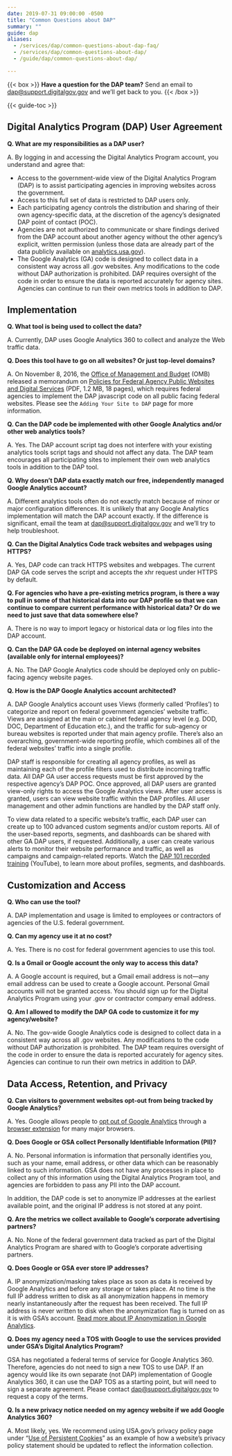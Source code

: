 ```yaml
---
date: 2019-07-31 09:00:00 -0500
title: "Common Questions about DAP"
summary: ""
guide: dap
aliases:
  - /services/dap/common-questions-about-dap-faq/
  - /services/dap/common-questions-about-dap/
  - /guide/dap/common-questions-about-dap/

---
```


{{< box >}}
**Have a question for the DAP team?** Send an email to [dap@support.digitalgov.gov](mailto:dap@support.digitalgov.gov) and we’ll get back to you.
{{< /box >}}

{{< guide-toc >}}

## Digital Analytics Program (DAP) User Agreement

**Q. What are my responsibilities as a DAP user?**

A. By logging in and accessing the Digital Analytics Program account, you understand and agree that: 

- Access to the government-wide view of the Digital Analytics Program (DAP) is to assist participating agencies in improving websites across the government.
- Access to this full set of data is restricted to DAP users only.
- Each participating agency controls the distribution and sharing of their own agency-specific data, at the discretion of the agency’s designated DAP point of contact (POC).
- Agencies are not authorized to communicate or share findings derived from the DAP account about another agency without the other agency’s explicit, written permission (unless those data are already part of the data publicly available on [analytics.usa.gov](https://analytics.usa.gov/)).
- The Google Analytics (GA) code is designed to collect data in a consistent way across all .gov websites. Any modifications to the code without DAP authorization is prohibited. DAP requires oversight of the code in order to ensure the data is reported accurately for agency sites. Agencies can continue to run their own metrics tools in addition to DAP.

## Implementation

**Q. What tool is being used to collect the data?**

A. Currently, DAP uses Google Analytics 360 to collect and analyze the Web traffic data.

**Q. Does this tool have to go on all websites? Or just top-level domains?**

A. On November 8, 2016, the [Office of Management and Budget](https://www.whitehouse.gov/omb/) (OMB) released a memorandum on [Policies for Federal Agency Public Websites and Digital Services](https://www.whitehouse.gov/sites/whitehouse.gov/files/omb/memoranda/2017/m-17-06.pdf) (PDF, 1.2 MB, 18 pages), which requires federal agencies to implement the DAP javascript code on all public facing federal websites. Please see the `Adding Your Site to DAP` page for more information.

**Q. Can the DAP code be implemented with other Google Analytics and/or other web analytics tools?**

A. Yes. The DAP account script tag does not interfere with your existing analytics tools script tags and should not affect any data. The DAP team encourages all participating sites to implement their own web analytics tools in addition to the DAP tool.

**Q. Why doesn’t DAP data exactly match our free, independently managed Google Analytics account?**

A. Different analytics tools often do not exactly match because of minor or major configuration differences. It is unlikely that any Google Analytics implementation will match the DAP account exactly. If the difference is significant, email the team at [dap@support.digitalgov.gov](mailto:dap@support.digitalgov.gov) and we’ll try to help troubleshoot.

**Q. Can the Digital Analytics Code track websites and webpages using HTTPS?**

A. Yes, DAP code can track HTTPS websites and webpages. The current DAP GA code serves the script and accepts the xhr request under HTTPS by default.

**Q. For agencies who have a pre-existing metrics program, is there a way to pull in some of that historical data into our DAP profile so that we can continue to compare current performance with historical data? Or do we need to just save that data somewhere else?**

A. There is no way to import legacy or historical data or log files into the DAP account. 

**Q. Can the DAP GA code be deployed on internal agency websites (available only for internal employees)?**

A. No. The DAP Google Analytics code should be deployed only on public-facing agency website pages.

**Q. How is the DAP Google Analytics account architected?**

A. DAP Google Analytics account uses Views (formerly called ‘Profiles’) to categorize and report on federal government agencies’ website traffic. Views are assigned at the main or cabinet federal agency level (e.g. DOD, DOC, Department of Education etc.), and the traffic for sub-agency or bureau websites is reported under that main agency profile. There’s also an overarching, government-wide reporting profile, which combines all of the federal websites’ traffic into a single profile.

DAP staff is responsible for creating all agency profiles, as well as maintaining each of the profile filters used to distribute incoming traffic data. All DAP GA user access requests must be first approved by the respective agency’s DAP POC. Once approved, all DAP users are granted view-only rights to access the Google Analytics views. After user access is granted, users can view website traffic within the DAP profiles. All user management and other admin functions are handled by the DAP staff only. 

To view data related to a specific website’s traffic, each DAP user can create up to 100 advanced custom segments and/or custom reports. All of the user-based reports, segments, and dashboards can be shared with other GA DAP users, if requested. Additionally, a user can create various alerts to monitor their website performance and traffic, as well as campaigns and campaign-related reports. Watch the [DAP 101 recorded training](https://www.youtube.com/watch?v=CKMTK77PrJE&list=PLd9b-GuOJ3nFwlyvLFUtmDpYFKezhot8P&index=4) (YouTube), to learn more about profiles, segments, and dashboards.

## Customization and Access

**Q. Who can use the tool?**

A. DAP implementation and usage is limited to employees or contractors of agencies of the U.S. federal government.

**Q. Can my agency use it at no cost?**

A. Yes. There is no cost for federal government agencies to use this tool.

**Q. Is a Gmail or Google account the only way to access this data?**

A. A Google account is required, but a Gmail email address is not—any email address can be used to create a Google account. Personal Gmail accounts will not be granted access. You should sign up for the Digital Analytics Program using your .gov or contractor company email address.

**Q. Am I allowed to modify the DAP GA code to customize it for my agency/website?**

A. No. The gov-wide Google Analytics code is designed to collect data in a consistent way across all .gov websites. Any modifications to the code without DAP authorization is prohibited. The DAP team requires oversight of the code in order to ensure the data is reported accurately for agency sites. Agencies can continue to run their own metrics in addition to DAP.

## Data Access, Retention, and Privacy

**Q. Can visitors to government websites opt-out from being tracked by Google Analytics?**

A. Yes. Google allows people to [opt out of Google Analytics](https://support.google.com/analytics/answer/181881?hl=en) through a [browser extension](https://tools.google.com/dlpage/gaoptout) for many major browsers.

**Q. Does Google or GSA collect Personally Identifiable Information (PII)?**

A. No. Personal information is information that personally identifies you, such as your name, email address, or other data which can be reasonably linked to such information. GSA does not have any processes in place to collect any of this information using the Digital Analytics Program tool, and agencies are forbidden to pass any PII into the DAP account. 

In addition, the DAP code is set to anonymize IP addresses at the earliest available point, and the original IP address is not stored at any point.

**Q. Are the metrics we collect available to Google’s corporate advertising partners?**

A. No. None of the federal government data tracked as part of the Digital Analytics Program are shared with to Google’s corporate advertising partners.

**Q. Does Google or GSA ever store IP addresses?**

A. IP anonymization/masking takes place as soon as data is received by Google Analytics and before any storage or takes place. At no time is the full IP address written to disk as all anonymization happens in memory nearly instantaneously after the request has been received. The full IP address is never written to disk when the anonymization flag is turned on as it is with GSA’s account. [Read more about IP Anonymization in Google Analytics](http://support.google.com/analytics/bin/answer.py?hl=en&answer=2763052). 

**Q. Does my agency need a TOS with Google to use the services provided under GSA’s Digital Analytics Program?**

GSA has negotiated a federal terms of service for Google Analytics 360. Therefore, agencies do not need to sign a new TOS to use DAP. If an agency would like its own separate (not DAP) implementation of Google Analytics 360, it can use the DAP TOS as a starting point, but will need to sign a separate agreement. Please contact [dap@support.digitalgov.gov](mailto:dap@support.digitalgov.gov) to request a copy of the terms.

**Q. Is a new privacy notice needed on my agency website if we add Google Analytics 360?**

A. Most likely, yes. We recommend using USA.gov’s privacy policy page under “[Use of Persistent Cookies](https://www.usa.gov/policies)” as an example of how a website’s privacy policy statement should be updated to reflect the information collection.
